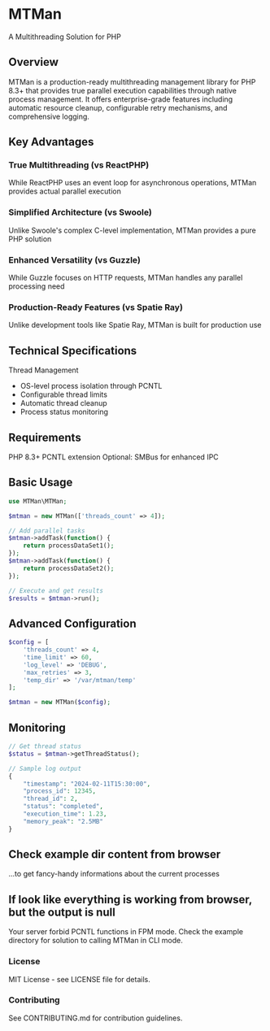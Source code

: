 # MTMan
A Multithreading Solution for PHP
## Overview
MTMan is a production-ready multithreading management library for PHP 8.3+ that provides true parallel execution capabilities through native process management. It offers enterprise-grade features including automatic resource cleanup, configurable retry mechanisms, and comprehensive logging.
## Key Advantages
### True Multithreading (vs ReactPHP)
While ReactPHP uses an event loop for asynchronous operations, MTMan provides actual parallel execution
### Simplified Architecture (vs Swoole)
Unlike Swoole's complex C-level implementation, MTMan provides a pure PHP solution
### Enhanced Versatility (vs Guzzle)
While Guzzle focuses on HTTP requests, MTMan handles any parallel processing need
### Production-Ready Features (vs Spatie Ray)
Unlike development tools like Spatie Ray, MTMan is built for production use
## Technical Specifications
Thread Management
- OS-level process isolation through PCNTL
- Configurable thread limits
- Automatic thread cleanup
- Process status monitoring
## Requirements
PHP 8.3+
PCNTL extension
Optional: SMBus for enhanced IPC

## Basic Usage
```php
use MTMan\MTMan;

$mtman = new MTMan(['threads_count' => 4]);

// Add parallel tasks
$mtman->addTask(function() {
    return processDataSet1();
});
$mtman->addTask(function() {
    return processDataSet2();
});

// Execute and get results
$results = $mtman->run();
``` 
## Advanced Configuration
```php
$config = [
    'threads_count' => 4,
    'time_limit' => 60,
    'log_level' => 'DEBUG',
    'max_retries' => 3,
    'temp_dir' => '/var/mtman/temp'
];

$mtman = new MTMan($config);
```

## Monitoring
```php
// Get thread status
$status = $mtman->getThreadStatus();

// Sample log output
{
    "timestamp": "2024-02-11T15:30:00",
    "process_id": 12345,
    "thread_id": 2,
    "status": "completed",
    "execution_time": 1.23,
    "memory_peak": "2.5MB"
}
```

## Check example dir content from browser
...to get fancy-handy informations about the current processes

## If look like everything is working from browser, but the output is null
Your server forbid PCNTL functions in FPM mode. Check the example directory for solution to calling MTMan in CLI mode.

### License
MIT License - see LICENSE file for details.
### Contributing
See CONTRIBUTING.md for contribution guidelines.
